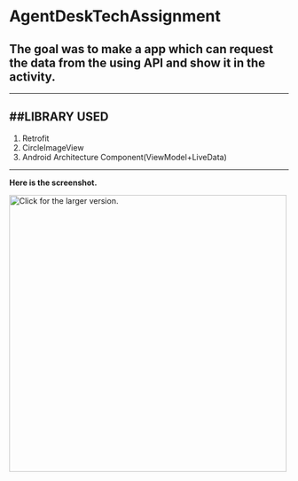 # AgentDeskTechAssignment
## The goal was to make a app which can request the data from the using API and show it in the activity.

---
##LIBRARY USED
---
1. Retrofit
2. CircleImageView
3. Android Architecture Component(ViewModel+LiveData)
***

**Here is the screenshot.**


<a href="https://drive.google.com/uc?export=view&id=1IJlM5kPE48BbW3gODhbE994oyfeEf0UW"><img src="https://drive.google.com/uc?export=view&id=1IJlM5kPE48BbW3gODhbE994oyfeEf0UW" style="width: 500px; max-width: 100%; height: auto" title="Click for the larger version." /></a>
